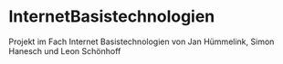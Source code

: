 # InternetBasistechnologien
Projekt im Fach Internet Basistechnologien von Jan Hümmelink, Simon Hanesch und Leon Schönhoff
